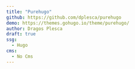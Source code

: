 ```yaml
---
title: "Purehugo"
github: https://github.com/dplesca/purehugo
demo: https://themes.gohugo.io/theme/purehugo/
author: Dragos Plesca
draft: true
ssg:
  - Hugo
cms:
  - No Cms
---
```


